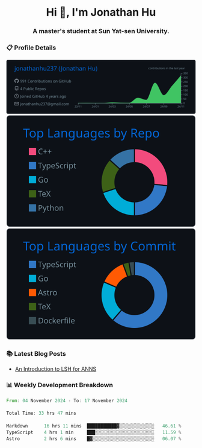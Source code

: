 <h1 align="center">Hi 👋, I'm Jonathan Hu</h1>
<h3 align="center">A master's student at Sun Yat-sen University.</h3>

<h3> 📋 Profile Details </h3>

<div align="center">
  <img src="https://raw.githubusercontent.com/jonathanhu237/jonathanhu237/main/profile-summary-card-output/github_dark/0-profile-details.svg" alt="Description">
  <img src="https://raw.githubusercontent.com/jonathanhu237/jonathanhu237/main/profile-summary-card-output/github_dark/1-repos-per-language.svg" alt="Description">
  <img src="https://raw.githubusercontent.com/jonathanhu237/jonathanhu237/main/profile-summary-card-output/github_dark/2-most-commit-language.svg" alt="Description">
</div>

<h3> 📚 Latest Blog Posts </h3> 

<!-- BLOG-POST-LIST:START -->
- [An Introduction to LSH for ANNS](https://jonathanhu.tech/2024/11/18/an-introduction-to-lsh-for-anns/post/)
<!-- BLOG-POST-LIST:END -->

<h3> 📊 Weekly Development Breakdown </h3>

<!--START_SECTION:waka-->

```rust
From: 04 November 2024 - To: 17 November 2024

Total Time: 33 hrs 47 mins

Markdown      16 hrs 11 mins  ███████████▓░░░░░░░░░░░░░   46.61 %
TypeScript    4 hrs 1 min     ███░░░░░░░░░░░░░░░░░░░░░░   11.59 %
Astro         2 hrs 6 mins    █▓░░░░░░░░░░░░░░░░░░░░░░░   06.07 %
```

<!--END_SECTION:waka-->
